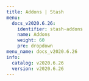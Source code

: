 ```yaml
---
title: Addons | Stash
menu:
  docs_v2020.6.26:
    identifier: stash-addons
    name: Addons
    weight: 60
    pre: dropdown
menu_name: docs_v2020.6.26
info:
  catalog: v2020.6.26
  version: v2020.6.26
---
```


